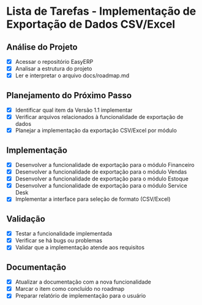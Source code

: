 # Lista de Tarefas - Implementação de Exportação de Dados CSV/Excel

## Análise do Projeto
- [x] Acessar o repositório EasyERP
- [x] Analisar a estrutura do projeto
- [x] Ler e interpretar o arquivo docs/roadmap.md

## Planejamento do Próximo Passo
- [x] Identificar qual item da Versão 1.1 implementar
- [x] Verificar arquivos relacionados à funcionalidade de exportação de dados
- [x] Planejar a implementação da exportação CSV/Excel por módulo

## Implementação
- [x] Desenvolver a funcionalidade de exportação para o módulo Financeiro
- [x] Desenvolver a funcionalidade de exportação para o módulo Vendas
- [x] Desenvolver a funcionalidade de exportação para o módulo Estoque
- [x] Desenvolver a funcionalidade de exportação para o módulo Service Desk
- [x] Implementar a interface para seleção de formato (CSV/Excel)

## Validação
- [x] Testar a funcionalidade implementada
- [x] Verificar se há bugs ou problemas
- [x] Validar que a implementação atende aos requisitos

## Documentação
- [x] Atualizar a documentação com a nova funcionalidade
- [x] Marcar o item como concluído no roadmap
- [x] Preparar relatório de implementação para o usuário
